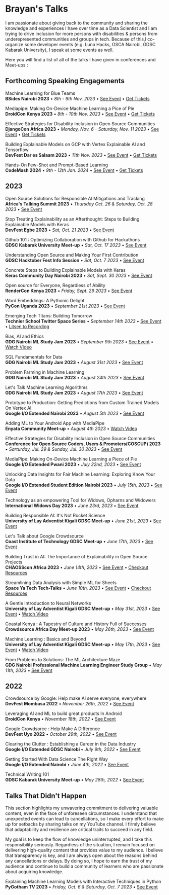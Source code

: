  # Brayan's Talks

I am passionate about giving back to the community and sharing the knowledge and experiences I have over time as a Data Scientist and I am trying to drive inclusion for more persons with disabilities & persons from underepresented communities and groups in tech. Because of this,I co-organize some developer events (e.g. Luna Hacks, OSCA Nairobi, GDSC Kabarak University), I speak at some events as well.

Here you will find a list of all of the talks I have given in conferences and Meet-ups : 

<h2><span>Forthcoming Speaking Engagements</span></h2>

<p>Machine Learning for Blue Teams<br><strong>BSides Nairobi 2023</strong> • <em>8th - 9th Nov. 2023</em>  • <a href=https://bsidesnairobi.ke/>See Event</a> • <a href="https://radatickets.com/event/bsides_nairobi_cyber_security_conference_2023_6529517706e4e">Get Tickets</a>

<p>Mediapipe: Making On-Device Machine Learning a Pice of Pie<br><strong>DroidCon Kenya 2023</strong> • <em>8th - 10th Nov. 2023</em>  • <a href=https://droidcon.co.ke/>See Event</a> • <a href="https://chpter.co/droidconKE/">Get Tickets</a>

<p>Effective Strategies for Disability Inclusion in Open Source Communities<br><strong>DjangoCon Africa 2023</strong> • <em>Monday, Nov. 6 - Saturday, Nov. 11 2023</em>  • <a href=https://2023.djangocon.africa/>See Event</a> • <a href="https://2023.djangocon.africa/get-ticket">Get Tickets</a>

<p>Building Explainable Models on GCP with Vertex Explainable AI and Tensorflow<br><strong>DevFest Dar es Salaam 2023</strong> • <em>11th Nov. 2023</em>  • <a href="https://gdg.community.dev/events/details/google-gdg-dar-es-salaam-presents-devfest-dar-es-salaam-2023/">See Event</a> • <a href="https://gdg.community.dev/events/details/google-gdg-dar-es-salaam-presents-devfest-dar-es-salaam-2023/">Get Tickets</a>

<p>Hands-On Few-Shot and Prompt-Based Learning<br><strong>CodeMash 2024</strong> • <em>9th - 12th Jan. 2024</em>  • <a href=https://codemash.org/>See Event</a> • <a href="https://tickets.codemash.org/#/buyTickets">Get Tickets</a>

<h2><span>2023</span></h2>

<p>Open Source Solutions for Responsible AI Mitigations and Tracking<br><strong>Africa's Talking Summit 2023</strong> • <em>Thursday Oct. 26 & Saturday, Oct. 28 2023</em>  • <a href=https://summit.africastalking.com/#speakers>See Event</a>

<p>Stop Treating Explainability as an Afterthought: Steps to Building Explainable Models with Keras<br><strong>DevFest Egbe 2023</strong> • <em>Sat, Oct. 21 2023</em>  • <a href=https://gdg.community.dev/events/details/google-gdg-egbe-presents-devfest-egbe-2023/>See Event</a>

<p>Github 101 : Optimizing Collaboration with Github for Hackathons<br><strong>GDSC Kabarak University Meet-up</strong> • <em>Sat, Oct. 17 2023</em>  • <a href="https://gdsc.community.dev/events/details/developer-student-clubs-kabarak-university-presents-github-101-optimizing-collaboration-with-github-for-hackathons/">See Event</a>

<p>Understanding Open Source and Making Your First Contribution<br><strong>GDSC Hacktober Fest Info Session</strong> • <em>Sat, Oct. 7 2023</em>  • <a href="https://twitter.com/dsc_mountKenya/status/1709301441293168941?t=EqRwcH2XPaYwd7-JWOVV8Q&s=19">See Event</a>

<p>Concrete Steps to Building Explainable Models with Keras<br><strong>Keras Community Day Nairobi 2023</strong> • <em>Sat, Sept. 30 2023</em>  • <a href=https://x.com/GDG_Nairobi/status/1707708413055054069?s=20>See Event</a>

<p>Open source for Everyone, Regardless of Ability<br><strong>RenderCon Kenya 2023</strong> • <em>Friday, Sept. 29 2023</em>  • <a href=https://www.rendercon.org/>See Event</a>

<p>Word Embeddings: A Pythonic Delight<br><strong>PyCon Uganda 2023</strong> • <em>September 21st 2023</em>  • <a href=https://ug.pycon.org/>See Event</a>

<p>Emerging Tech Titans: Building Tomorrow<br><strong>Technier School Twitter Space Series</strong> • <em>September 14th 2023</em>  • <a href="https://twitter.com/TechnierSchool/status/1698951051141922880?t=PxjTyBIFOLZOXCKCzyyafg&s=19">See Event</a> • <a href="https://twitter.com/TechnierSchool/status/1698951053876543867?t=83X7RQCfCxehCCA7pneCWw&s=19">Litsen to Recording</a>

<p>Bias, AI and Ethics<br><strong>GDG Nairobi ML Study Jam 2023</strong> • <em>September 9th 2023</em>  • <a href=https://gdg.community.dev/events/details/google-gdg-nairobi-presents-ml-study-jam-week-3-introduction-to-deep-learning-course-2023-08-31/cohost-gdg-nairobi>See Event</a> • <a href="https://www.youtube.com/live/Xdy-YRn6ow8?si=7wAcBe8US_o9cJtI&t=514">Watch Video</a>

<p>SQL Fundamentals for Data<br><strong>GDG Nairobi ML Study Jam 2023</strong> • <em>August 31st 2023</em>  • <a href=https://gdg.community.dev/events/details/google-gdg-nairobi-presents-ml-study-jam-week-3-introduction-to-deep-learning-course-2023-08-31/cohost-gdg-nairobi>See Event</a>

<p>Problem Farming in Machine Learning<br><strong>GDG Nairobi ML Study Jam 2023</strong> • <em>August 24th 2023</em>  • <a href=https://gdg.community.dev/events/details/google-gdg-nairobi-presents-ml-study-jam-week-2-intermediate-machine-learning-2023-08-24/cohost-gdg-nairobi>See Event</a>

<p>Let's Talk Machine Learning Algorithms<br><strong>GDG Nairobi ML Study Jam 2023</strong> • <em>August 17th 2023</em>  • <a href=https://gdg.community.dev/events/details/google-gdg-nairobi-presents-ml-study-jam-week-1-introduction-to-machine-learning-2023-08-17/cohost-gdg-nairobi>See Event</a>

<p>Prototype to Production: Getting Predictions from Custom Trained Models On Vertex AI<br><strong>Google I/O Extended Nairobi 2023</strong> • <em>August 5th 2023</em>  • <a href=https://gdg.community.dev/events/details/google-gdg-nairobi-presents-google-io-2023-extended-nairobi/>See Event</a>

<p>Adding ML to Your Android App with MediaPipe <br><strong>Enyata Community Meet-up</strong> • <em>August 4th 2023</em> • <a href="https://youtu.be/wV5txc6UbL8?si=mJrW7DGfrLtyEdPQ">Watch Video</a>

<p>Effective Strategies for Disability Inclusion in Open Source Communities<br><strong>Conference for Open Source Coders, Users & Promoters(COSCUP) 2023</strong> • <em>Sarturday, Jul. 29 & Sunday, Jul. 30 2023</em>  • <a href=https://coscup.org/2023/en/>See Event</a>

<p>MediaPipe: Making On-Device Machine Learning a Piece of Pie<br><strong>Google I/O Extended Pwani 2023</strong> • <em>July 22nd, 2023</em>  • <a href=https://gdg.community.dev/events/details/google-gdg-pwani-presents-google-io-extended-pwani-2023/>See Event</a>

<p>Unlocking Data Insights for Fair Machine Learning: Exploring Know Your Data<br><strong>Google I/O Extended Student Edition Nairobi 2023</strong> • <em>July 15th, 2023</em>  • <a href=https://twitter.com/Ms_Konya/status/1680614877490999304?s=20>See Event</a>

<p>Technology as an empowering Tool for Widows, Opharns and Widowers<br><strong>International Widows Day 2023</strong> • <em>June 23rd, 2023</em>  • <a href=https://www.linkedin.com/posts/brayan-mwanyumba-309498227_internationalwidowsday-technology-womenempowerment-activity-7078268147002146817-8phJ?utm_source=share&utm_medium=member_desktop/>See Event</a>
  
<p>Building Responsible AI: It's Not Rocket Science<br><strong>University of Lay Adventist Kigali GDSC Meet-up</strong> • <em>June 21st, 2023</em>  • <a href=https://gdsc.community.dev/events/details/developer-student-clubs-university-of-lay-adventist-of-kigali-presents-explore-ml-study-jam-2023-06-21/>See Event</a>

<p>Let's Talk about Google Crowdsource<br><strong>Coast Institute of Technology GDSC Meet-up</strong> • <em>June 17th, 2023</em>  • <a href=https://gdsc.community.dev/events/details/developer-student-clubs-coast-institute-of-technology-presents-lets-talk-about-google-crowdsource//>See Event</a> 

<p>Building Trust in AI: The Importance of Explainability in Open Source Projects <br><strong>CHAOSScon Africa 2023</strong> • <em>June 14th, 2023</em>  • <a href=https://chaoss.community/chaosscon-2023-africa/>See Event</a> • <a href=https://github.com/mwanyumba7/TalksandEvents/blob/main/Talks/CHAOSSconAfrica23.md>Checkout Resources</a></p>  

<p> Streamlining Data Analysis with Simple ML for Sheets <br><strong>Space Ya Tech Tech-Talks</strong> • <em>June 10th, 2023</em>  • <a href=https://www.eventbrite.com/e/streamlining-data-analysis-with-simple-ml-for-sheets-tickets-649937258837/>See Event</a> • <a href=https://github.com/mwanyumba7/TalksandEvents/blob/main/Talks/SYTTechTalks-SessionOne.md>Checkout Resources</a></p>

<p>A Gentle Introduction to Neural Networks<br><strong>University of Lay Adventist Kigali GDSC Meet-up</strong> • <em>May 31st, 2023</em>  • <a href=https://gdsc.community.dev/events/details/developer-student-clubs-university-of-lay-adventist-of-kigali-presents-explore-ml-study-jam-2023-05-31//>See Event</a> • <a href=https://youtu.be/_L5Kfy0gpWY/>Watch Video</a>

<p>Coastal Kenya : A Tapestry of Culture and History Full of Successes<br><strong>Crowdsource Africa Day Meet-up 2023</strong> • <em>May 26th, 2023</em>  • <a href=https://www.linkedin.com/posts/brayan-mwanyumba-309498227_googlecrowdsource-activity-7069036903802503168-LB_S/?utm_source=share&utm_medium=member_desktop/>See Event</a>

<p>Machine Learning : Basics and Beyond<br><strong>University of Lay Adventist Kigali GDSC Meet-up</strong> • <em>May 17th, 2023</em>  • <a href=https://gdsc.community.dev/events/details/developer-student-clubs-university-of-lay-adventist-of-kigali-presents-explore-ml-study-jam-2023-05-31//>See Event</a> • <a href=https://youtu.be/GzcIodiTCVc/>Watch Video</a>

<p>From Problems to Solutions: The ML Architecture Maze<br><strong>GDG Nairobi Professional Machine Learning Engineer Study Group</strong> • <em>May 11th, 2023</em>  • <a href=https://gdg.community.dev/events/details/google-gdg-nairobi-presents-certification-study-group-professional-machine-learning-2023-05-18/cohost-gdg-nairobi/>See Event</a>

<h2><span>2022</span></h2>

<p> Crowdsource by Google: Help make AI serve everyone, everywhere <br><strong>DevFest Mombasa 2022</strong> • <em>November 26th, 2022</em> • <a target="_blank" rel="noopener" href="https://gdg.community.dev/events/details/google-gdg-mombasa-presents-devfest-2022-mombasa/">See Event</a></p>

<p>Leveraging AI and ML to build great products In Android <br><strong>DroidCon Kenya</strong> • <em>November 18th, 2022</em> • <a target="_blank" rel="noopener" href="https://droidcon.co.ke/sessions/leveraging-ai-and-ml-to-build-great-products-in-android-1667497717?from=/past-events/2022">See Event</a></p>

<p>Google Crowdsorce : Help Make A Difference <br><strong>DevFest Uyo 2022</strong> • <em>October 29th, 2022</em> • <a target="_blank" rel="noopener" href="https://twitter.com/gdg_uyo/status/1581886573741633536?s=20">See Event</a></p>


<p>Clearing the Clutter : Establishing a Career in the Data Industry<br><strong>Google I/O Extended GDSC Nairobi </strong> • <em>July 9th, 2022</em> • <a target="_blank" rel="noopener" href="https://twitter.com/gdscio/status/1545322789015617538?s=20">See Event</a></p>

<p data-v-68dca13d=""> Getting Started With Data Science The Right Way<br data-v-68dca13d=""><strong data-v-68dca13d="">Google I/O Extended Nairobi</strong> • <em data-v-68dca13d="">June 4th, 2022</em> • <a target="_blank" rel="noopener" href="https://gdg.community.dev/events/details/google-gdg-nairobi-presents-google-io-2022-extended-nairobi/" >See Event</a></p>

<p>Technical Writing 101<br><strong>GDSC Kabarak University Meet-up</strong> • <em>May 28th, 2022</em> • <a target="_blank" rel="noopener" href="https://gdsc.community.dev/events/details/developer-student-clubs-kabarak-university-presents-technical-writing/">See Event</a></p>

<h2><span>Talks That Didn't Happen</span></h2>

This section highlights my unwavering commitment to delivering valuable content, even in the face of unforeseen circumstances. I understand that unexpected events can lead to cancellations, so I make every effort to make up for setbacks by sharing talks on my YouTube channel. I firmly believe that adaptability and resilience are critical traits to succeed in any field.

My goal is to keep the flow of knowledge uninterrupted, and I take this responsibility seriously. Regardless of the situation, I remain focused on delivering high-quality content that provides value to my audience. I believe that transparency is key, and I am always open about the reasons behind any cancellations or delays. By doing so, I hope to earn the trust of my audience and continue to build a community of learners who are passionate about acquiring knowledge.

<p>Explaining Machine Learning Models with Interactive Techniques in Python<br><strong>PyGotham TV 2023</strong> • <em>Friday, Oct. 6 & Saturday, Oct. 7 2023</em>  • <a href=https://2023.pygotham.tv/talks/explaining-machine-learning-models-with-interactive-techniques-in-python/>See Event</a>


